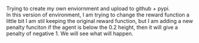 Trying to create my own enviornment and upload to github + pypi.  
In this version of environment, I am trying to change the reward function a little bit 
I am stil keeping the original reward function, but I am adding a new penalty funciton 
if the agent is below the 0.2 height, then it will give a penalty of negative 1. We will see what will happen. 

